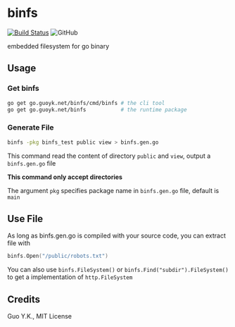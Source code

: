 # binfs

[![Build Status](https://travis-ci.org/go-guoyk/binfs.svg?branch=master)](https://travis-ci.org/go-guoyk/binfs)
![GitHub](https://img.shields.io/github/license/go-guoyk/binfs.svg)

embedded filesystem for go binary

## Usage

### Get binfs

```bash
go get go.guoyk.net/binfs/cmd/binfs # the cli tool
go get go.guoyk.net/binfs           # the runtime package
```

### Generate File

```bash
binfs -pkg binfs_test public view > binfs.gen.go
```

This command read the content of directory `public` and `view`, output a `binfs.gen.go` file

**This command only accept directories**

The argument `pkg` specifies package name in `binfs.gen.go` file, default is `main`

## Use File

As long as binfs.gen.go is compiled with your source code, you can extract file with

```go
binfs.Open("/public/robots.txt")
```

You can also use `binfs.FileSystem()` or `binfs.Find("subdir").FileSystem()` to get a implementation of `http.FileSystem`

## Credits

Guo Y.K., MIT License
